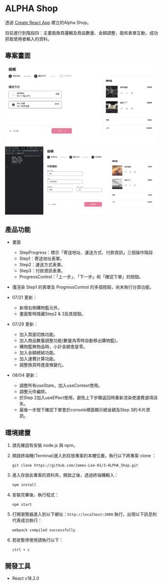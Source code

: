 # ALPHA Shop

透過 [Create React App](https://github.com/facebook/create-react-app) 建立的Alpha Shop。

目前進行到階段四：主畫面換頁邏輯及商品數量、金額調整，能和表單互動，成功抓取使用者輸入的資料。

## 專案畫面
![image](images/screenshot-step-2.png)
![image](images/screenshot-devtool.png)

## 產品功能
- 畫面
  - StepProgress：標示「寄送地址、運送方式、付款資訊」三個操作階段
  - Step1：寄送地址表單。
  - Step2：運送方式表單。
  - Step3：付款資訊表單。
  - ProgressControl：「上一步」、「下一步」和「確認下單」的按鈕。

- 僅渲染 Step1 的表單及 ProgressControl 的多個按鈕，尚未執行分頁功能。
- 07/21 更新：
  - 新增右側購物籃元件。
  - 畫面暫時隱藏Step2 & 3及其按鈕。 

- 07/29 更新：
  - 加入頁面切換功能。
  - 加入商品數量調整功能(數量為零時自動移出購物籃)。
  - 購物籃無物品時，小計金額會是零。
  - 加入金額總結功能。
  - 加入運費計算功能。
  - 調整換頁時進度條變化。

- 08/04 更新：
  - 調整所有useState，加入useContext使用。
  - 調整元件編排。
  - 於Step 2加入useEffect使用，避免上下步驟返回時重新渲染使運費選項消失。
  - 最後一步按下確認下單會於console裡面顯示總金額及Step 3的卡片資訊。

## 環境建置
1. 請先確認有安裝 node.js 與 npm。
2. 開啟終端機(Terminal)進入到存放專案的本機位置，執行以下將專案 clone ： 

    ```
    git clone https://github.com/James-Lee-01/3-ALPHA_Shop.git
    ```
3. 進入存放此專案的資料夾，開啟之後，透過終端機輸入：

   ```bash
   npm install
   ```

4. 安裝完畢後，執行程式：
    ```
    npm start
    ```

5. 打開瀏覽器進入到以下網址：`http://localhost:3000` 執行，出現以下訊息則代表成功執行：

   ```bash
   webpack compiled successfully
   ```
    

6. 若欲暫停使用請執行以下：

   ```bash
   ctrl + c
   ```
  
## 開發工具
- React v18.2.0